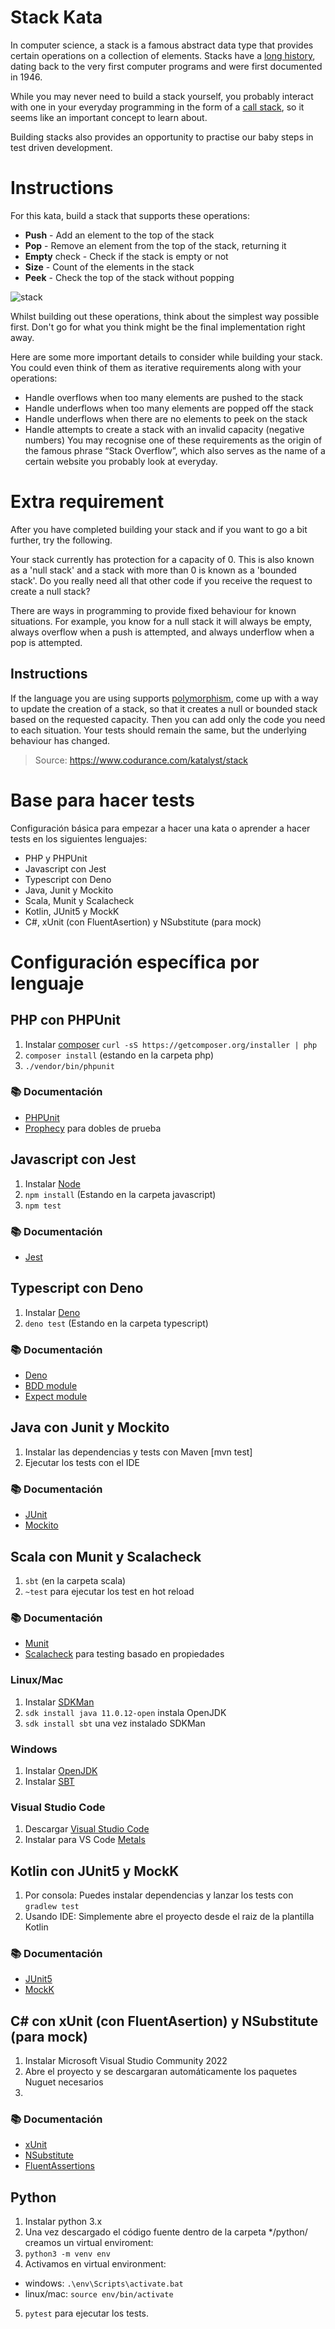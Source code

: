 # Stack Kata
In computer science, a stack is a famous abstract data type that provides certain operations on a collection of elements. Stacks have a [long history](https://en.wikipedia.org/wiki/Stack_(abstract_data_type)#History), dating back to the very first computer programs and were first documented in 1946.

While you may never need to build a stack yourself, you probably interact with one in your everyday programming in the form of a [call stack](https://en.wikipedia.org/wiki/Function_(computer_programming)#Call_stack), so it seems like an important concept to learn about. 

Building stacks also provides an opportunity to practise our baby steps in test driven development.


# Instructions
For this kata, build a stack that supports these operations:

* **Push** - Add an element to the top of the stack    
* **Pop** - Remove an element from the top of the stack, returning it
* **Empty** check - Check if the stack is empty or not
* **Size** - Count of the elements in the stack
* **Peek** - Check the top of the stack without popping

![stack](https://www.codurance.com/hs-fs/hubfs/Katalyst/Kata%20assets/Stack/stack-example.jpg?width=1079&height=926&name=stack-example.jpg)

Whilst building out these operations, think about the simplest way possible first. Don't go for what you think might be the final implementation right away.

Here are some more important details to consider while building your stack. You could even think of them as iterative requirements along with your operations:

* Handle overflows when too many elements are pushed to the stack
* Handle underflows when too many elements are popped off the stack
* Handle underflows when there are no elements to peek on the stack
* Handle attempts to create a stack with an invalid capacity (negative numbers)
You may recognise one of these requirements as the origin of the famous phrase “Stack Overflow”, which also serves as the name of a certain website you probably look at everyday.

# Extra requirement

After you have completed building your stack and if you want to go a bit further, try the following.

Your stack currently has protection for a capacity of 0. This is also known as a 'null stack' and a stack with more than 0 is known as a 'bounded stack'. Do you really need all that other code if you receive the request to create a null stack?

There are ways in programming to provide fixed behaviour for known situations. For example, you know for a null stack it will always be empty, always overflow when a push is attempted, and always underflow when a pop is attempted.

## Instructions
If the language you are using supports [polymorphism](https://en.wikipedia.org/wiki/Polymorphism_(computer_science)), come up with a way to update the creation of a stack, so that it creates a null or bounded stack based on the requested capacity. Then you can add only the code you need to each situation. Your tests should remain the same, but the underlying behaviour has changed.

> Source: https://www.codurance.com/katalyst/stack


# Base para hacer tests

Configuración básica para empezar a hacer una kata o aprender a hacer tests en los siguientes lenguajes:

- PHP y PHPUnit
- Javascript con Jest
- Typescript con Deno
- Java, Junit y Mockito
- Scala, Munit y Scalacheck
- Kotlin, JUnit5 y MockK
- C#, xUnit (con FluentAsertion) y NSubstitute (para mock)

# Configuración específica por lenguaje

## PHP con PHPUnit

1. Instalar [composer](https://getcomposer.org/) `curl -sS https://getcomposer.org/installer | php`
2. `composer install` (estando en la carpeta php)
3. `./vendor/bin/phpunit`

### 📚 Documentación
- [PHPUnit](https://phpunit.readthedocs.io/)
- [Prophecy](https://github.com/phpspec/prophecy) para dobles de prueba

## Javascript con Jest

1. Instalar [Node](http://nodejs.org/)
2. `npm install` (Estando en la carpeta javascript)
3. `npm test`

### 📚 Documentación
- [Jest](https://jestjs.io)

## Typescript con Deno

1. Instalar [Deno](https://deno.land/#installation)
2. `deno test` (Estando en la carpeta typescript)

### 📚 Documentación
- [Deno](https://deno.land/manual)
- [BDD module](https://deno.land/manual/testing/behavior_driven_development)
- [Expect module](https://deno.land/x/expect)

## Java con Junit y Mockito

1. Instalar las dependencias y tests con Maven [mvn test]
2. Ejecutar los tests con el IDE

### 📚 Documentación
- [JUnit](https://github.com/junit-team/junit/wiki)
- [Mockito](http://site.mockito.org/mockito/docs/current/org/mockito/Mockito.html)

## Scala con Munit y Scalacheck

1. `sbt` (en la carpeta scala)
2. `~test` para ejecutar los test en hot reload

### 📚 Documentación
- [Munit](https://scalameta.org/munit/docs/tests.html)
- [Scalacheck](https://github.com/typelevel/scalacheck/blob/main/doc/UserGuide.md) para testing basado en propiedades

### Linux/Mac
1. Instalar [SDKMan](https://sdkman.io/)
2. `sdk install java 11.0.12-open` instala OpenJDK
3. `sdk install sbt` una vez instalado SDKMan

### Windows
1. Instalar [OpenJDK](https://docs.microsoft.com/es-es/java/openjdk/download#openjdk-110141-lts--see-previous-releases)
2. Instalar [SBT](https://www.scala-sbt.org/download.html)

### Visual Studio Code
1. Descargar [Visual Studio Code](https://code.visualstudio.com/)
2. Instalar para VS Code [Metals](https://scalameta.org/metals/docs/editors/vscode)

## Kotlin con JUnit5 y MockK

1. Por consola: Puedes instalar dependencias y lanzar los tests con `gradlew test`
2. Usando IDE: Simplemente abre el proyecto desde el raiz de la plantilla Kotlin

### 📚 Documentación
- [JUnit5](https://junit.org/junit5/)
- [MockK](https://mockk.io/)

## C# con  xUnit (con FluentAsertion) y NSubstitute (para mock)

1. Instalar Microsoft Visual Studio Community 2022
2. Abre el proyecto y se descargaran automáticamente los paquetes Nuguet necesarios
3.
### 📚 Documentación
- [xUnit](https://xunit.net/)
- [NSubstitute](https://nsubstitute.github.io/help.html)
- [FluentAssertions](https://fluentassertions.com/introduction)

## Python
1. Instalar python 3.x
2. Una vez descargado el código fuente dentro de la carpeta */python/ creamos un virtual enviroment:
3. `python3 -m venv env`
4. Activamos en virtual environment:
- windows: `.\env\Scripts\activate.bat`
- linux/mac: `source env/bin/activate`
5. `pytest` para ejecutar los tests.
